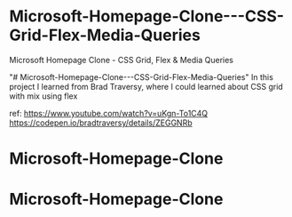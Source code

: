 # Microsoft-Homepage-Clone---CSS-Grid-Flex-Media-Queries
Microsoft Homepage Clone - CSS Grid, Flex &amp; Media Queries

"# Microsoft-Homepage-Clone---CSS-Grid-Flex-Media-Queries" In this project I learned from Brad Traversy, where I could learned about CSS grid with mix using flex

ref: https://www.youtube.com/watch?v=uKgn-To1C4Q https://codepen.io/bradtraversy/details/ZEGGNRb
# Microsoft-Homepage-Clone
# Microsoft-Homepage-Clone
